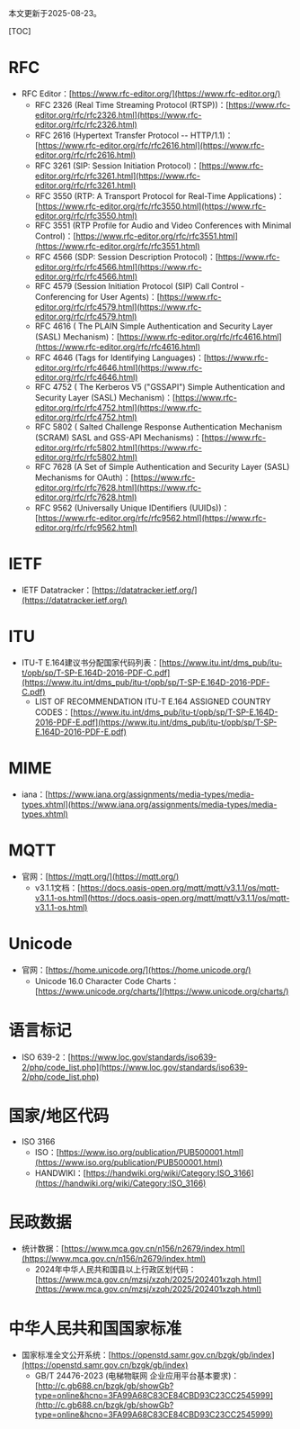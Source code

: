 本文更新于2025-08-23。

[TOC]

# RFC

* RFC Editor：[https://www.rfc-editor.org/](https://www.rfc-editor.org/)
	* RFC 2326 (Real Time Streaming Protocol (RTSP))：[https://www.rfc-editor.org/rfc/rfc2326.html](https://www.rfc-editor.org/rfc/rfc2326.html)
	* RFC 2616 (Hypertext Transfer Protocol -- HTTP/1.1)：[https://www.rfc-editor.org/rfc/rfc2616.html](https://www.rfc-editor.org/rfc/rfc2616.html)
	* RFC 3261 (SIP: Session Initiation Protocol)：[https://www.rfc-editor.org/rfc/rfc3261.html](https://www.rfc-editor.org/rfc/rfc3261.html)
	* RFC 3550 (RTP: A Transport Protocol for Real-Time Applications)：[https://www.rfc-editor.org/rfc/rfc3550.html](https://www.rfc-editor.org/rfc/rfc3550.html)
	* RFC 3551 (RTP Profile for Audio and Video Conferences with Minimal Control)：[https://www.rfc-editor.org/rfc/rfc3551.html](https://www.rfc-editor.org/rfc/rfc3551.html)
	* RFC 4566 (SDP: Session Description Protocol)：[https://www.rfc-editor.org/rfc/rfc4566.html](https://www.rfc-editor.org/rfc/rfc4566.html)
	* RFC 4579 (Session Initiation Protocol (SIP) Call Control - Conferencing for User Agents)：[https://www.rfc-editor.org/rfc/rfc4579.html](https://www.rfc-editor.org/rfc/rfc4579.html)
	* RFC 4616 ( The PLAIN Simple Authentication and Security Layer (SASL) Mechanism)：[https://www.rfc-editor.org/rfc/rfc4616.html](https://www.rfc-editor.org/rfc/rfc4616.html)
	* RFC 4646 (Tags for Identifying Languages)：[https://www.rfc-editor.org/rfc/rfc4646.html](https://www.rfc-editor.org/rfc/rfc4646.html)
	* RFC 4752 ( The Kerberos V5 ("GSSAPI")  Simple Authentication and Security Layer (SASL) Mechanism)：[https://www.rfc-editor.org/rfc/rfc4752.html](https://www.rfc-editor.org/rfc/rfc4752.html)
	* RFC 5802 ( Salted Challenge Response Authentication Mechanism (SCRAM) SASL and GSS-API Mechanisms)：[https://www.rfc-editor.org/rfc/rfc5802.html](https://www.rfc-editor.org/rfc/rfc5802.html)
	* RFC 7628 (A Set of Simple Authentication and Security Layer (SASL) Mechanisms for OAuth)：[https://www.rfc-editor.org/rfc/rfc7628.html](https://www.rfc-editor.org/rfc/rfc7628.html)
	* RFC 9562 (Universally Unique IDentifiers (UUIDs))：[https://www.rfc-editor.org/rfc/rfc9562.html](https://www.rfc-editor.org/rfc/rfc9562.html)

# IETF

* IETF Datatracker：[https://datatracker.ietf.org/](https://datatracker.ietf.org/)

# ITU

* ITU-T E.164建议书分配国家代码列表：[https://www.itu.int/dms_pub/itu-t/opb/sp/T-SP-E.164D-2016-PDF-C.pdf](https://www.itu.int/dms_pub/itu-t/opb/sp/T-SP-E.164D-2016-PDF-C.pdf)
	* LIST OF RECOMMENDATION ITU-T E.164 ASSIGNED COUNTRY CODES：[https://www.itu.int/dms_pub/itu-t/opb/sp/T-SP-E.164D-2016-PDF-E.pdf](https://www.itu.int/dms_pub/itu-t/opb/sp/T-SP-E.164D-2016-PDF-E.pdf)

# MIME

* iana：[https://www.iana.org/assignments/media-types/media-types.xhtml](https://www.iana.org/assignments/media-types/media-types.xhtml)

# MQTT

* 官网：[https://mqtt.org/](https://mqtt.org/)
	* v3.1.1文档：[https://docs.oasis-open.org/mqtt/mqtt/v3.1.1/os/mqtt-v3.1.1-os.html](https://docs.oasis-open.org/mqtt/mqtt/v3.1.1/os/mqtt-v3.1.1-os.html)

# Unicode

* 官网：[https://home.unicode.org/](https://home.unicode.org/)
	* Unicode 16.0 Character Code Charts：[https://www.unicode.org/charts/](https://www.unicode.org/charts/)

# 语言标记

* ISO 639-2：[https://www.loc.gov/standards/iso639-2/php/code_list.php](https://www.loc.gov/standards/iso639-2/php/code_list.php)

# 国家/地区代码

* ISO 3166
	* ISO：[https://www.iso.org/publication/PUB500001.html](https://www.iso.org/publication/PUB500001.html)
	* HANDWIKI：[https://handwiki.org/wiki/Category:ISO_3166](https://handwiki.org/wiki/Category:ISO_3166)

# 民政数据

* 统计数据：[https://www.mca.gov.cn/n156/n2679/index.html](https://www.mca.gov.cn/n156/n2679/index.html)
	* 2024年中华人民共和国县以上行政区划代码：[https://www.mca.gov.cn/mzsj/xzqh/2025/202401xzqh.html](https://www.mca.gov.cn/mzsj/xzqh/2025/202401xzqh.html)

# 中华人民共和国国家标准

* 国家标准全文公开系统：[https://openstd.samr.gov.cn/bzgk/gb/index](https://openstd.samr.gov.cn/bzgk/gb/index)
	* GB/T 24476-2023 (电梯物联网 企业应用平台基本要求)：[http://c.gb688.cn/bzgk/gb/showGb?type=online&hcno=3FA99A68C83CE84CBD93C23CC2545999](http://c.gb688.cn/bzgk/gb/showGb?type=online&hcno=3FA99A68C83CE84CBD93C23CC2545999)
